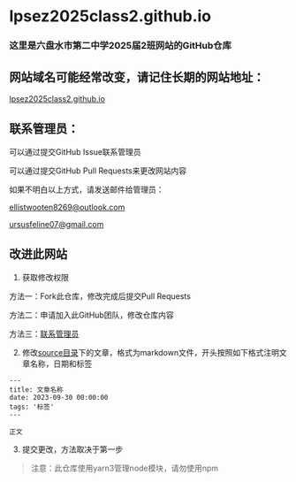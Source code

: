 # lpsez2025class2.github.io

### 这里是六盘水市第二中学2025届2班网站的GitHub仓库

## 网站域名可能经常改变，请记住长期的网站地址：

[lpsez2025class2.github.io](https://lpsez2025class2.github.io/)

## 联系管理员：

可以通过提交GitHub Issue联系管理员

可以通过提交GitHub Pull Requests来更改网站内容

如果不明白以上方式，请发送邮件给管理员：

ellistwooten8269@outlook.com

ursusfeline07@gmail.com

## 改进此网站

1. 获取修改权限

方法一：Fork此仓库，修改完成后提交Pull Requests

方法二：申请加入此GitHub团队，修改仓库内容

方法三：[联系管理员](https://github.com/lpsez2025class2/lpsez2025class2.github.io/blob/main/README.md#%E8%81%94%E7%B3%BB%E7%AE%A1%E7%90%86%E5%91%98)

2. 修改[source目录](https://github.com/lpsez2025class2/lpsez2025class2.github.io/tree/main/source/)下的文章，格式为markdown文件，开头按照如下格式注明文章名称，日期和标签
```
---
title: 文章名称
date: 2023-09-30 00:00:00
tags: '标签'
---

正文
```

3. 提交更改，方法取决于第一步

>注意：此仓库使用yarn3管理node模块，请勿使用npm
